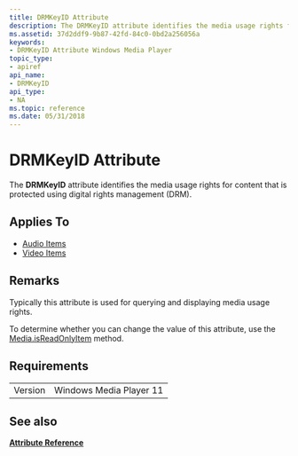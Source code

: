 ```yaml
---
title: DRMKeyID Attribute
description: The DRMKeyID attribute identifies the media usage rights for content that is protected using digital rights management (DRM).
ms.assetid: 37d2ddf9-9b87-42fd-84c0-0bd2a256056a
keywords:
- DRMKeyID Attribute Windows Media Player
topic_type:
- apiref
api_name:
- DRMKeyID
api_type:
- NA
ms.topic: reference
ms.date: 05/31/2018
---
```


# DRMKeyID Attribute

The **DRMKeyID** attribute identifies the media usage rights for content that is protected using digital rights management (DRM).

## Applies To

-   [Audio Items](audio-item-attributes.md)
-   [Video Items](video-item-attributes.md)

## Remarks

Typically this attribute is used for querying and displaying media usage rights.

To determine whether you can change the value of this attribute, use the [Media.isReadOnlyItem](media-isreadonlyitem.md) method.

## Requirements



|                    |                                    |
|--------------------|------------------------------------|
| Version<br/> | Windows Media Player 11<br/> |



## See also

<dl> <dt>

[**Attribute Reference**](attribute-reference.md)
</dt> </dl>

 

 





